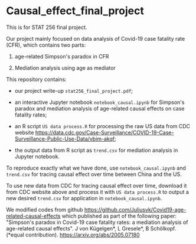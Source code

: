 # Causal_effect_final_project

This is for STAT 256 final project.

Our project mainly focused on data analysis of Covid-19 case fatality rate (CFR), which contains two parts:

1. age-related Simpson's paradox in CFR 

2. Mediation analysis using age as mediator

This repository contains:

* our project write-up `stat256_final_project.pdf`;

* an interactive Jupyter notebook `notebook_causal.ipynb` for Simpson's paradox and mediation analysis of age-related causal effects on case fatality rates;

* an R script `US data process.R` for processing the raw US data from CDC website https://data.cdc.gov/Case-Surveillance/COVID-19-Case-Surveillance-Public-Use-Data/vbim-akqf;

* the output data from R script as `trend.csv` for mediation analysis in Jupyter notebook.

To reproduce exactly what we have done, use `notebook_causal.ipynb` and `trend.csv` for tracing causal effect over time between China and the US.

To use new data from CDC for tracing causal effect over time, download it from CDC website above and process it with `US data process.R` to output a new desired `trend.csv` for application in `notebook_causal.ipynb`.

We modified codes from github https://github.com/Juliusvk/Covid19-age-related-causal-effects which published as part of the following paper:
"Simpson's paradox in Covid-19 case fatality rates: a mediation analysis of age-related causal effects". J von Kügelgen*, L Gresele*, B Schölkopf. (*equal contribution). https://arxiv.org/abs/2005.07180
